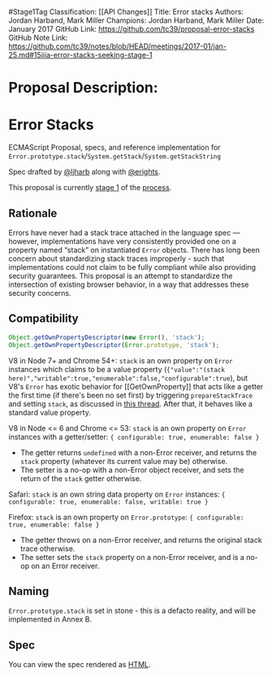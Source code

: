 #Stage1Tag
Classification: [[API Changes]]
Title: Error stacks
Authors: Jordan Harband, Mark Miller
Champions: Jordan Harband, Mark Miller
Date: January 2017
GitHub Link: https://github.com/tc39/proposal-error-stacks
GitHub Note Link: https://github.com/tc39/notes/blob/HEAD/meetings/2017-01/jan-25.md#15iiia-error-stacks-seeking-stage-1

# Proposal Description:
# Error Stacks
ECMAScript Proposal, specs, and reference implementation for `Error.prototype.stack`/`System.getStack`/`System.getStackString`

Spec drafted by [@ljharb](https://github.com/ljharb) along with [@erights](https://github.com/erights).

This proposal is currently [stage 1](https://github.com/tc39/proposals/blob/master/README.md) of the [process](https://tc39.github.io/process-document/).

## Rationale

Errors have never had a stack trace attached in the language spec — however, implementations have very consistently provided one on a property named “stack” on instantiated `Error` objects. There has long been concern about standardizing stack traces improperly - such that implementations could not claim to be fully compliant while also providing security guarantees. This proposal is an attempt to standardize the intersection of existing browser behavior, in a way that addresses these security concerns.

## Compatibility

```js
Object.getOwnPropertyDescriptor(new Error(), 'stack');
Object.getOwnPropertyDescriptor(Error.prototype, 'stack');
```

V8 in Node 7+ and Chrome 54+: `stack` is an own property on `Error` instances which claims to be a value property (`{"value":"(stack here)","writable":true,"enumerable":false,"configurable":true`), but V8's `Error` has exotic behavior for [[GetOwnProperty]]  that acts like a getter the first time (if there's been no set first) by triggering `prepareStackTrace` and setting `stack`, as discussed in [this thread](https://esdiscuss.org/topic/getownpropertydescriptor-side-effects). After that, it behaves like a standard value property.

V8 in Node <= 6 and Chrome <= 53: `stack` is an own property on `Error` instances with a getter/setter: `{ configurable: true, enumerable: false }`
 - The getter returns `undefined` with a non-Error receiver, and returns the `stack` property (whatever its current value may be) otherwise.
 - The setter is a no-op with a non-Error object receiver, and sets the return of the `stack` getter otherwise.

Safari: `stack` is an own string data property on `Error` instances: `{ configurable: true, enumerable: false, writable: true }`

Firefox: `stack` is an own property on `Error.prototype`: `{ configurable: true, enumerable: false }`
 - The getter throws on a non-Error receiver, and returns the original stack trace otherwise.
 - The setter sets the `stack` property on a non-Error receiver, and is a no-op on an Error receiver.

## Naming

`Error.prototype.stack` is set in stone - this is a defacto reality, and will be implemented in Annex B.

## Spec
You can view the spec rendered as [HTML](https://tc39.github.io/proposal-error-stacks/).
